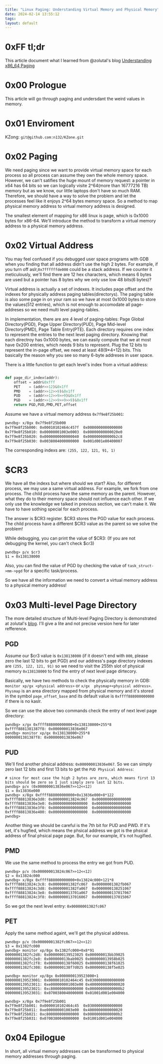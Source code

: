 ```yaml
---
title: "Linux Paging: Understanding Virtual Memory and Physical Memory"
date: 2024-02-14 13:55:12
tags: 
layout: default
---
```

# 0xFF tl;dr

This article document what I learned from @zolutal's blog [Understanding x86_64 Paging][1]

# 0x00 Prologue

This article will go through paging and undersdant the weird values in memory. 

# 0x01 Enviroment

KZong: `git@github.com:n132/KZone.git`

# 0x02 Paging

We need paging since we want to provide virtual memory space for each process so all process can assume they own the whole memory space. However, we can't satifies the huge mount of memory request: a pointer in x64 has 64 bits so we can logically visite 2^64(more than 16777216 TB) memory but as we know, our little laptops don't have so much RAM. Therefore, we should have a way to solve the problem and let the processes feel like it enjoys 2^64 bytes memory space. So a method to map physical memory address to virtual memory address is designed. 

The smallest element of mapping for x86 linux is page, which is 0x1000 bytes for x86-64. We'll introduce the method to transform a virtual memory address to a physical memory address. 


# 0x02 Virtual Address

You may feel confused if you debugged user space programs with GDB when you finding that all address didn't use the high 2 bytes. For example, if you turn off aslr,`0x7ffffffde000` could be a stack address. If we counter it meticulously, we'll find there are 12 hex characters, which means 6 bytes are used but a pointer has 8 bytes why we only use low 48 bits(6 bytes)?

Virtual address is actually a set of indexes. It includes page offset and the indexes for physically address paging tables(directorys). The paging table is also some page in on your ram so we have at most 0x1000 bytes to store the values(512 entries), which is not enough to accomodate all page-addreses so we need multi level paging-tables. 

In implementation, there are are 4 level of paging-tables: Page Global Directory(PGD), Page Upper Directory(PUD), Page Mid-level Directory(PMD), Page Table Entry(PTE). Each directory requires one index to represent the entries to the next level paging directory. Knowing that each directroy has 0x1000 bytes, we can easily compute that we at most have 0x200 entries, which needs 9 bits to represent. Plug the 12 bits to represent the in-page offset, we need at least 48(9*4+12) bits. This basically the reason why you see so many 6-byte addreses in user space. 

There is a little function to get each level's index from a virtual address:

```python

def page_dir_index(addr):
    offset = addr&0xfff
    PET    = (addr>>12)&0x1ff
    PMD    = (addr>>12>>9)&0x1ff
    PUD    = (addr>>12>>9>>9)&0x1ff
    PGD    = (addr>>12>>9>>9>>9)&0x1ff
    return PGD,PUD,PMD,PET,offset
```


Assume we have a virtual memory address `0x7f9e8f25b001`:

```bash
pwndbg> x/8gx 0x7f9e8f25b000
0x7f9e8f25b000:	0x00010102464c457f	0x0000000000000000
0x7f9e8f25b010:	0x00000001003e0003	0x00000000000020e0
0x7f9e8f25b020:	0x0000000000000040	0x000000000000b2c8
0x7f9e8f25b030:	0x0038004000000000	0x001d001e00400007
```

The corresponding indexs are:
`(255, 122, 121, 91, 1)`

# $CR3

We have all the indexs but where should we start? Also, for different process, we may use a same virtual address. For example, we fork from one process. The child process have the same memory as the parent. However, what they do to their memory space should not influence each other. If we only use the knowledge we talked in previous section, we can't make it. We have to have sothing special for each process.


The answer is $CR3 register. $CR3 stores the PGD value for each process. The child process have a different $CR3 value as the parent so we solve the problem!


While debugging, you can print the value of $CR3: (If you are not debugging the kernel, you can't check $cr3)

```
pwndbg> p/x $cr3
$1 = 0x138138000
```


Also, you can find the value of PGD by checking the value of `task_struct->mm->pgd` for a specific task/process.

So we have all the information we need to convert a virtual memory address to a physical memory address!


# 0x03 Multi-level Page Directory



The more detailed structure of Multi-level Paging Directory is demonstrated at zolutal's [blog][1]. I'll give a lite and not precise version here for later refference. 



## PGD

Assume our $cr3 value is `0x138138000` (if it doesn't end with `000`, please zero the last 12 bits to get PGD) and our address's page directory indexes are `(255, 122, 121, 91)` so we need to visit the 255th slot of physical memory `0x138138000` to find the entry of next level page dirtecory. 


Basically, we have two methods to check the physically memory in GDB: `monitor xp/gx <physical address>` or `x/gx  physmap+<physical address>`. `Physmap` is an area directory mapped from physical memory and it's stored in the symbol `page_offset_base` and its default value is `0xffff888000000000` if there is no kaslr. 


So we can use the above two commands check the entry of next level page directory:

```
pwndbg> x/gx 0xffff888000000000+0x138138000+255*8
0xffff8881381387f8:	0x000000013836e067
pwndbg> monitor xp/gx 0x138138000+255*8
00000001381387f8: 0x000000013836e067
```


## PUD


We'll find another phsical address: `0x000000013836e067`. So we can simply zero last 12 bits and first 13 bits to get the `PUD Physical Address`:


```
# since for most case the high 2 bytes are zero, which means first 13 bits should be zero so I just simply zero last 12 bits.
pwndbg> p/x (0x000000013836e067>>12<<12)
$1 = 0x13836e000
pwndbg> x/8gx 0xffff888000000000+0x13836e000+8*122
0xffff88813836e3d0:	0x000000013824c067	0x0000000000000000
0xffff88813836e3e0:	0x0000000000000000	0x0000000000000000
0xffff88813836e3f0:	0x0000000000000000	0x0000000000000000
0xffff88813836e400:	0x0000000000000000	0x0000000000000000
pwndbg> 
```

Another thing we should be careful is the 7th bit for PUD and PWD. If it's set, it's hugfied, which means the phsical address we got is the phsical address of final phsical page page. But, for our example, it's not hugified.


## PMD

We use the same method to process the entry we got from PUD.


```
pwndbg> p/x (0x000000013824c067>>12<<12)
$2 = 0x13824c000
pwndbg> x/8gx 0xffff888000000000+0x13824c000+121*8
0xffff88813824c3c8:	0x00000001382fc067	0x00000001382fb067
0xffff88813824c3d8:	0x00000001382fa067	0x0000000138251067
0xffff88813824c3e8:	0x000000013701a067	0x0000000137017067
0xffff88813824c3f8:	0x0000000137016067	0x0000000137015067
```

So we got the next level entry: `0x00000001382fc067`


## PET

Apply the same method againt, we'll get the physical address.

```
pwndbg> p/x (0x00000001382fc067>>12<<12)
$3 = 0x1382fc000
pwndbg> monitor xp/8gx 0x1382fc000+0x8*91
00000001382fc2d8: 0x0000000139523025 0x000000013bb39025
00000001382fc2e8: 0x000000013bab9025 0x000000013958b025
00000001382fc2f8: 0x0000000138f60025 0x0000000138f61025
00000001382fc308: 0x0000000138f7d025 0x0000000138f5e025

pwndbg> monitor xp/8gx 0x0000000139523000+1
0000000139523001: 0x0000010102464c45 0x0300000000000000
0000000139523011: 0xe000000001003e00 0x4000000000000020
0000000139523021: 0xc800000000000000 0x00000000000000b2
0000000139523031: 0x0700380040000000 0x01001d001e004000

pwndbg> x/8gx 0x7f9e8f25b001
0x7f9e8f25b001:	0x0000010102464c45	0x0300000000000000
0x7f9e8f25b011:	0xe000000001003e00	0x4000000000000020
0x7f9e8f25b021:	0xc800000000000000	0x00000000000000b2
0x7f9e8f25b031:	0x0700380040000000	0x01001d001e004000
```


# 0x04 Epilogue

In short, all virtual memory addresses can be transformed to physical memory addresses through paging.


[1]: https://zolutal.github.io/understanding-paging/